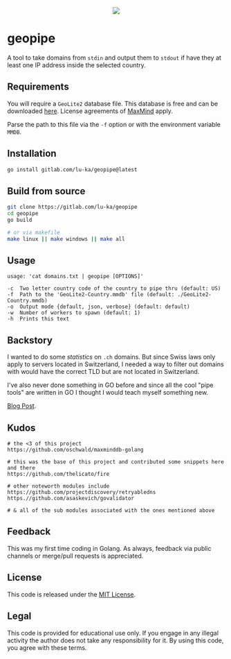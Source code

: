 <div align="center">
    <img src="https://gitlab.com/lu-ka/geopipe/-/raw/main/geopipe.png">
</div>

# geopipe

A tool to take domains from `stdin` and output them to `stdout` if have they at least one IP address inside the selected country.

## Requirements
You will require a `GeoLite2` database file. This database is free and can be downloaded [here](https://dev.maxmind.com/geoip/geolite2-free-geolocation-data). License agreements of [MaxMind](https://maxmind.com) apply.

Parse the path to this file via the `-f` option or with the environment variable `MMDB`.

## Installation
```bash
go install gitlab.com/lu-ka/geopipe@latest
```

## Build from source
```bash
git clone https://gitlab.com/lu-ka/geopipe
cd geopipe
go build

# or via makefile
make linux || make windows || make all
```

## Usage
```
usage: 'cat domains.txt | geopipe [OPTIONS]'

-c	Two letter country code of the country to pipe thru (default: US)
-f	Path to the 'GeoLite2-Country.mmdb' file (default: ./GeoLite2-Country.mmdb)
-o	Output mode {default, json, verbose} (default: default)
-w	Number of workers to spawn (default: 1)
-h	Prints this text
```

## Backstory
I wanted to do some _statistics_ on `.ch` domains. But since Swiss laws only apply to servers located in Switzerland, I needed a way to filter out domains with would have the correct TLD but are not located in Switzerland.

I've also never done something in GO before and since all the cool "pipe tools" are written in GO I thought I would teach myself something new.

[Blog Post](https://lukasec.ch/posts/geopipe.html).

## Kudos
```
# the <3 of this project
https://github.com/oschwald/maxminddb-golang 

# this was the base of this project and contributed some snippets here and there
https://github.com/thelicato/fire

# other noteworth modules include
https://github.com/projectdiscovery/retryabledns
https.//github.com/asaskevich/govalidator

# & all of the sub modules associated with the ones mentioned above
```

## Feedback
This was my first time coding in Golang. As always, feedback via public channels or merge/pull requests is appreciated.

## License
This code is released under the [MIT License](https://gitlab.com/lu-ka/geopipe/blob/main/LICENSE).

## Legal
This code is provided for educational use only. If you engage in any illegal activity the author does not take any responsibility for it. By using this code, you agree with these terms.